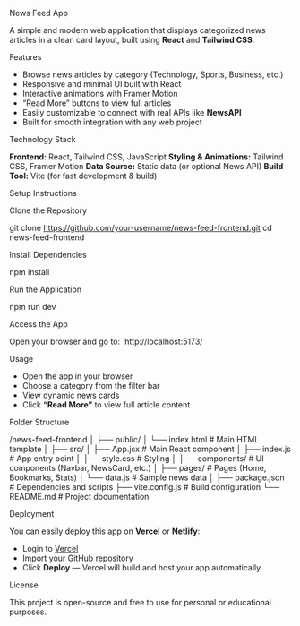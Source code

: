 News Feed App

A simple and modern web application that displays categorized news articles in a clean card layout, built using **React** and **Tailwind CSS**.

Features

* Browse news articles by category (Technology, Sports, Business, etc.)
* Responsive and minimal UI built with React
* Interactive animations with Framer Motion
* “Read More” buttons to view full articles
* Easily customizable to connect with real APIs like **NewsAPI**
* Built for smooth integration with any web project

Technology Stack

**Frontend:** React, Tailwind CSS, JavaScript
**Styling & Animations:** Tailwind CSS, Framer Motion
**Data Source:** Static data (or optional News API)
**Build Tool:** Vite (for fast development & build)

Setup Instructions

Clone the Repository

git clone https://github.com/your-username/news-feed-frontend.git
cd news-feed-frontend

Install Dependencies

npm install

Run the Application

npm run dev

Access the App

Open your browser and go to:
`http://localhost:5173/

Usage

* Open the app in your browser
* Choose a category from the filter bar
* View dynamic news cards
* Click **“Read More”** to view full article content

 Folder Structure

/news-feed-frontend
│
├── public/
│   └── index.html              # Main HTML template
│
├── src/
│   ├── App.jsx                 # Main React component
│   ├── index.js                # App entry point
│   ├── style.css               # Styling
│   ├── components/             # UI components (Navbar, NewsCard, etc.)
│   ├── pages/                  # Pages (Home, Bookmarks, Stats)
│   └── data.js                 # Sample news data
│
├── package.json                # Dependencies and scripts
├── vite.config.js              # Build configuration
└── README.md                   # Project documentation

Deployment

You can easily deploy this app on **Vercel** or **Netlify**:

* Login to [Vercel](https://vercel.com)
* Import your GitHub repository
* Click **Deploy** — Vercel will build and host your app automatically

License

This project is open-source and free to use for personal or educational purposes.
